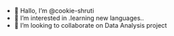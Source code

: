 - 👋 Hallo, I’m @cookie-shruti
- 👀 I’m interested in .learning new languages..
- 💞️ I’m looking to collaborate on Data Analysis project










<!---
cookie-shruti/cookie-shruti is a ✨ special ✨ repository because its `README.md` (this file) appears on your GitHub profile.
You can click the Preview link to take a look at your changes.
--->
